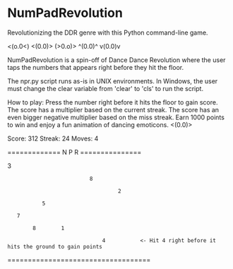 # NumPadRevolution
Revolutionizing the DDR genre with this Python command-line game.

<(o.0<)   <(0.0)>   (>0.o)>   ^(0.0)^   v(0.0)v

NumPadRevolution is a spin-off of Dance Dance Revolution where the user taps the numbers that appears right before they hit the floor.

The npr.py script runs as-is in UNIX environments.
In Windows, the user must change the clear variable from 'clear' to 'cls' to run the script.


How to play:
Press the number right before it hits the floor to gain score.
The score has a multiplier based on the current streak.
The score has an even bigger negative multiplier based on the miss streak.
Earn 1000 points to win and enjoy a fun animation of dancing emoticons. <(0.0)>

Score: 312          Streak: 24             Moves: 4

============= N P R ===============

   3

                              8
                              
                                       2
                                       
               5
               
       7
       
            8        1
                    
                                  4           <- Hit 4 right before it hits the ground to gain points
===================================
